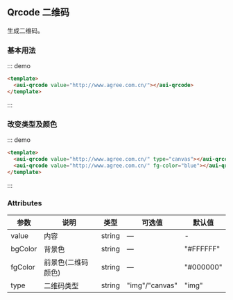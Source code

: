 ## Qrcode 二维码

生成二维码。

### 基本用法

::: demo
```html
<template>
  <aui-qrcode value="http://www.agree.com.cn/"></aui-qrcode>
</template>
```
:::

### 改变类型及颜色

::: demo
```html
<template>
  <aui-qrcode value="http://www.agree.com.cn/" type="canvas"></aui-qrcode>
  <aui-qrcode value="http://www.agree.com.cn/" fg-color="blue"></aui-qrcode>
</template>
```
:::

### Attributes
| 参数      | 说明          | 类型      | 可选值                           | 默认值  |
|---------- |-------------- |---------- |--------------------------------  |-------- |
| value | 内容 | string | — | - |
| bgColor | 背景色 | string | — | "#FFFFFF" |
| fgColor | 前景色(二维码颜色) | string | — | "#000000" |
| type | 二维码类型 | string | "img"/"canvas" | "img" |
